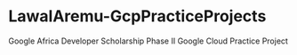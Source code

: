 # LawalAremu-GcpPracticeProjects
Google Africa Developer Scholarship Phase II  Google Cloud Practice Project
